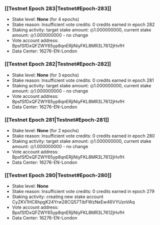 ### [[Testnet Epoch 283|Testnet#Epoch-283]]
* Stake level: **None** (for 4 epochs)
* Stake reason: Insufficient vote credits: 0 credits earned in epoch 282
* Staking activity: target stake amount: ◎1.000000000, current stake amount: ◎1.000000000 - no change
* Vote account address: BpsfSfDxQFZWY65yp8qnERjiNiyFKL8MR3L7612jHvfH
* Data Center: 16276-EN-London
### [[Testnet Epoch 282|Testnet#Epoch-282]]
* Stake level: **None** (for 3 epochs)
* Stake reason: Insufficient vote credits: 0 credits earned in epoch 281
* Staking activity: target stake amount: ◎1.000000000, current stake amount: ◎1.000000000 - no change
* Vote account address: BpsfSfDxQFZWY65yp8qnERjiNiyFKL8MR3L7612jHvfH
* Data Center: 16276-EN-London
### [[Testnet Epoch 281|Testnet#Epoch-281]]
* Stake level: **None** (for 2 epochs)
* Stake reason: Insufficient vote credits: 0 credits earned in epoch 280
* Staking activity: target stake amount: ◎1.000000000, current stake amount: ◎1.000000000 - no change
* Vote account address: BpsfSfDxQFZWY65yp8qnERjiNiyFKL8MR3L7612jHvfH
* Data Center: 16276-EN-London
### [[Testnet Epoch 280|Testnet#Epoch-280]]
* Stake level: **None**
* Stake reason: Insufficient vote credits: 0 credits earned in epoch 279
* Staking activity: creating new stake account CyZKV1HC6hpgK24Yrw28CQ57TibFWzNeEw46VYUznVAq
* Vote account address: BpsfSfDxQFZWY65yp8qnERjiNiyFKL8MR3L7612jHvfH
* Data Center: 16276-EN-London